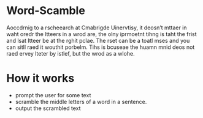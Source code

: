 # Word-Scamble
Aoccdrnig to a rscheearch at Cmabrigde Uinervtisy,     it deosn’t mttaer in waht oredr the ltteers in a     wrod are, the olny iprmoetnt tihng is taht the frist     and lsat ltteer be at the rghit pclae. The rset can     be a toatl mses and you can sitll raed it wouthit     porbelm. Tihs is bcuseae the huamn mnid deos not raed     ervey lteter by istlef, but the wrod as a wlohe.
# How it works
- prompt the user for some text
- scramble the middle letters of a word in a sentence.
- output the scrambled text
